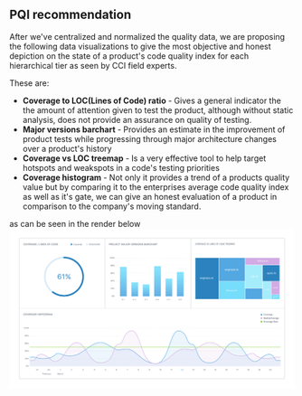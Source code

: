 ## PQI recommendation

After we've centralized and normalized the quality data, we are proposing the following data visualizations to give the most objective and honest depiction on the state of a product's code quality index for each hierarchical tier as seen by CCI field experts.

These are:

* **Coverage to LOC(Lines of Code) ratio** - Gives a general indicator the the amount of attention given to test the product, although without static analysis, does not provide an assurance on quality of testing.
* **Major versions barchart** - Provides an estimate in the improvement of product tests while progressing through major architecture changes over a product's history
* **Coverage vs LOC treemap** - Is a very effective tool to help target hotspots and weakspots in a code's testing priorities
* **Coverage histogram** - Not only it provides a trend of a products quality value but by comparing it to the enterprises average code quality index as well as it's gate, we can give an honest evaluation of a product in comparison to the company's moving standard.

as can be seen in the render below
![pqi proposal charts](../res/pqi-dashboard.png)
